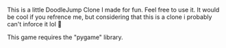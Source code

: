 This is a little DoodleJump Clone I made for fun.
Feel free to use it. It would be cool if you refrence me, but considering that this is a clone i probably can't inforce it lol 🙂

This game requires the "pygame" library.